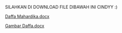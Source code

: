 SILAHKAN DI DOWNLOAD FILE DIBAWAH INI CINDYY :)

[Daffa Mahardika.docx](https://github.com/fadhil050804/TugasDaffa/files/6998834/Daffa.Mahardika.docx)

[Gambar Daffa.docx](https://github.com/fadhil050804/TugasDaffa/files/6998837/Gambar.Daffa.docx)
